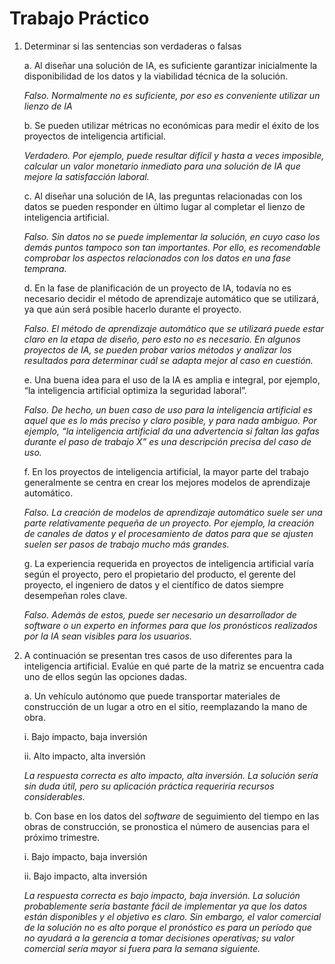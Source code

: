 # Trabajo Práctico

1. Determinar si las sentencias son verdaderas o falsas

    a. Al diseñar una solución de IA, es suficiente garantizar inicialmente la disponibilidad de los datos y la viabilidad técnica de la solución.

     _Falso. Normalmente no es suficiente, por eso es conveniente utilizar un lienzo de IA_


    b. Se pueden utilizar métricas no económicas para medir el éxito de los proyectos de inteligencia artificial.

      _Verdadero. Por ejemplo, puede resultar difícil y hasta a veces imposible, calcular un valor monetario inmediato para una solución de IA que mejore la satisfacción laboral._


    c. Al diseñar una solución de IA, las preguntas relacionadas con los datos se pueden responder en último lugar al completar el lienzo de inteligencia artificial.

     _Falso. Sin datos no se puede implementar la solución, en cuyo caso los demás puntos tampoco son tan importantes. Por ello, es recomendable comprobar los aspectos relacionados con los datos en una fase temprana._


    d. En la fase de planificación de un proyecto de IA, todavía no es necesario decidir el método de aprendizaje automático que se utilizará, ya que aún será posible hacerlo durante el proyecto.

     _Falso. El método de aprendizaje automático que se utilizará puede estar claro en la etapa de diseño, pero esto no es necesario. En algunos proyectos de IA, se pueden probar varios métodos y analizar los resultados para determinar cuál se adapta mejor al caso en cuestión._


    e. Una buena idea para el uso de la IA es amplia e integral, por ejemplo, “la inteligencia artificial optimiza la seguridad laboral”.

     _Falso. De hecho, un buen caso de uso para la inteligencia artificial es aquel que es lo más preciso y claro posible, y para nada ambiguo. Por ejemplo, “la inteligencia artificial da una advertencia si faltan las gafas durante el paso de trabajo X” es una descripción precisa del caso de uso._


    f. En los proyectos de inteligencia artificial, la mayor parte del trabajo generalmente se centra en crear los mejores modelos de aprendizaje automático.

      _Falso. La creación de modelos de aprendizaje automático suele ser una parte relativamente pequeña de un proyecto. Por ejemplo, la creación de canales de datos y el procesamiento de datos para que se ajusten suelen ser pasos de trabajo mucho más grandes._


    g. La experiencia requerida en proyectos de inteligencia artificial varía según el proyecto, pero el propietario del producto, el gerente del proyecto, el ingeniero de datos y el científico de datos siempre desempeñan roles clave.

     _Falso. Además de estos, puede ser necesario un desarrollador de _software_ o un experto en informes para que los pronósticos realizados por la IA sean visibles para los usuarios._


2. A continuación se presentan tres casos de uso diferentes para la inteligencia artificial. Evalúe en qué parte de la matriz se encuentra cada uno de ellos según las opciones dadas.

    a. Un vehículo autónomo que puede transportar materiales de construcción de un lugar a otro en el sitio, reemplazando la mano de obra.

     i. Bajo impacto, baja inversión

     ii. Alto impacto, alta inversión

     _La respuesta correcta es alto impacto, alta inversión. La solución sería sin duda útil, pero su aplicación práctica requeriría recursos considerables._

    b. Con base en los datos del _software_ de seguimiento del tiempo en las obras de construcción, se pronostica el número de ausencias para el próximo trimestre.

     i. Bajo impacto, baja inversión

     ii. Bajo impacto, alta inversión

     _La respuesta correcta es bajo impacto, baja inversión. La solución probablemente sería bastante fácil de implementar ya que los datos están disponibles y el objetivo es claro. Sin embargo, el valor comercial de la solución no es alto porque el pronóstico es para un período que no ayudará a la gerencia a tomar decisiones operativas; su valor comercial sería mayor si fuera para la semana siguiente._
